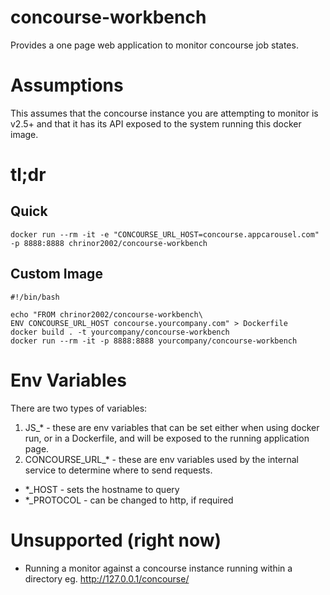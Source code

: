 # concourse-workbench
Provides a one page web application to monitor concourse job states.

# Assumptions
This assumes that the concourse instance you are attempting to monitor is v2.5+ and that it has its API exposed to the system running this docker image.

# tl;dr

## Quick
```
docker run --rm -it -e "CONCOURSE_URL_HOST=concourse.appcarousel.com" -p 8888:8888 chrinor2002/concourse-workbench
```

## Custom Image
```
#!/bin/bash

echo "FROM chrinor2002/concourse-workbench\
ENV CONCOURSE_URL_HOST concourse.yourcompany.com" > Dockerfile
docker build . -t yourcompany/concourse-workbench
docker run --rm -it -p 8888:8888 yourcompany/concourse-workbench
```

# Env Variables
There are two types of variables:
1. JS_* - these are env variables that can be set either when using docker run, or in a Dockerfile, and will be exposed to the running application page.
2. CONCOURSE_URL_* - these are env variables used by the internal service to determine where to send requests.
  - *_HOST - sets the hostname to query
  - *_PROTOCOL - can be changed to http, if required


# Unsupported (right now)
- Running a monitor against a concourse instance running within a directory eg. http://127.0.0.1/concourse/
